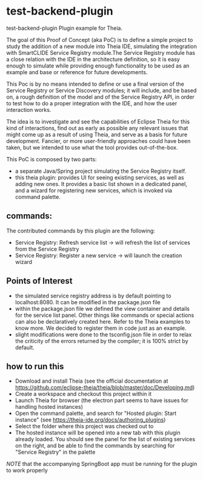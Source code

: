 # test-backend-plugin
test-backend-plugin Plugin example for Theia.

The goal of this Proof of Concept (aka PoC) is to define a simple project to study the addition of a new module into Theia IDE, simulating the integration with SmartCLIDE Service Registry module.The Service Registry module has a close relation with the IDE in the architecture definition, so it is easy enough to simulate while providing enough functionality to be used as an example and base or reference for future developments.

This Poc is by no means intended to define or use a final version of the Service Registry or Service Discovery modules; it will include, and be based on, a rough definition of the model and of the Service Registry API, in order to test how to do a proper integration with the IDE, and how the user interaction works. 

The idea is to investigate and see the capabilities of Eclipse Theia for this kind of interactions, find out as early as possible any relevant issues that might come up as a result of using Theia, and serve as a basis for future development. Fancier, or more user-friendly approaches could have been taken, but we intended to use what the tool provides out-of-the-box.

This PoC is composed by two parts:
- a separate Java/Spring project simulating the Service Registry itself.
- this theia plugin: provides UI for seeing existing services, as well as adding new ones. It provides a basic list shown in a dedicated panel, and a wizard for registering new services, which is invoked via command palette.

## commands:

The contributed commands by this plugin are the following:
- Service Registry: Refresh service list -> will refresh the list of services from the Service Registry
- Service Registry: Register a new service -> will launch the creation wizard

## Points of Interest

- the simulated service registry address is by default pointing to localhost:8080. It can be modified in the package.json file
- within the package.json file we defined the view container and details for the service list panel. Other things like commands or special actions can also be declaratively created here. Refer to the Theia examples to know more. We decided to register them in code just as an example.
- slight modifications were done to the tsconfig.json file in order to relax the criticity of the errors returned by the compiler; it is 100% strict by default.

## how to run this

- Download and install Theia (see the official documentation at https://github.com/eclipse-theia/theia/blob/master/doc/Developing.md)
- Create a workspace and checkout this project within it
- Launch Theia for browser (the electron part seems to have issues for handling hosted instances)
- Open the command palette, and search for "Hosted plugin: Start instance" (see https://theia-ide.org/docs/authoring_plugins)
- Select the folder where this project was checked out to
- The hosted instance will be opened into a new tab with this plugin already loaded. You should see the panel for the list of existing services on the right, and be able to find the commands by searching for "Service Registry" in the palette

*NOTE* that the accompanying SpringBoot app must be running for the plugin to work properly
